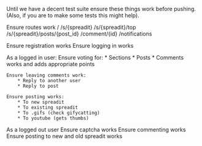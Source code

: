 Until we have a decent test suite ensure these things work before pushing.
(Also, if you are to make some tests this might help). 

Ensure routes work
    /
    /s/{spreadit}
    /s/{spreadit}/top
    /s/{spreadit}/posts/{post_id}
    /comment/{id}
    /notifications
    
Ensure registration works
Ensure logging in works

As a logged in user:
    Ensure voting for:
        * Sections
        * Posts
        * Comments
        works and adds appropriate points

    Ensure leaving comments work:
        * Reply to another user
        * Reply to post

    Ensure posting works:
        * To new spreadit
        * To existing spreadit
        * To .gifs (check gifycatting)
        * To youtube (gets thumbs)


As a logged out user
    Ensure captcha works
    Ensure commenting works
    Ensure posting to new and old spreadit works
